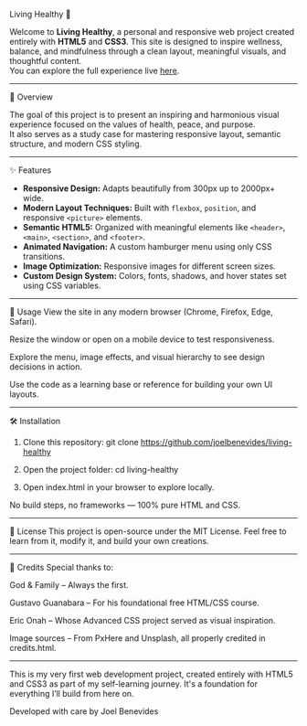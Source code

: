 Living Healthy 🌿

Welcome to **Living Healthy**, a personal and responsive web project created entirely with **HTML5** and **CSS3**. This site is designed to inspire wellness, balance, and mindfulness through a clean layout, meaningful visuals, and thoughtful content.  
You can explore the full experience live [here](https://github.com/joelbenevides).

---

🌱 Overview

The goal of this project is to present an inspiring and harmonious visual experience focused on the values of health, peace, and purpose.  
It also serves as a study case for mastering responsive layout, semantic structure, and modern CSS styling.

---

✨ Features

- **Responsive Design:** Adapts beautifully from 300px up to 2000px+ wide.
- **Modern Layout Techniques:** Built with `flexbox`, `position`, and responsive `<picture>` elements.
- **Semantic HTML5:** Organized with meaningful elements like `<header>`, `<main>`, `<section>`, and `<footer>`.
- **Animated Navigation:** A custom hamburger menu using only CSS transitions.
- **Image Optimization:** Responsive images for different screen sizes.
- **Custom Design System:** Colors, fonts, shadows, and hover states set using CSS variables.

---

🚀 Usage
View the site in any modern browser (Chrome, Firefox, Edge, Safari).

Resize the window or open on a mobile device to test responsiveness.

Explore the menu, image effects, and visual hierarchy to see design decisions in action.

Use the code as a learning base or reference for building your own UI layouts.

---

🛠 Installation

1. Clone this repository:
   git clone https://github.com/joelbenevides/living-healthy
   
2. Open the project folder:
	cd living-healthy

3. Open index.html in your browser to explore locally.

No build steps, no frameworks — 100% pure HTML and CSS.

---

📄 License
This project is open-source under the MIT License.
Feel free to learn from it, modify it, and build your own creations.


---

🙏 Credits
Special thanks to:

God & Family – Always the first.

Gustavo Guanabara – For his foundational free HTML/CSS course.

Eric Onah – Whose Advanced CSS project served as visual inspiration.

Image sources – From PxHere and Unsplash, all properly credited in credits.html.

---

This is my very first web development project, created entirely with HTML5 and CSS3 as part of my self-learning journey. It's a foundation for everything I’ll build from here on.

Developed with care by Joel Benevides